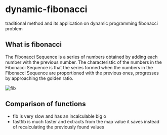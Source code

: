 # dynamic-fibonacci
traditional method and its application on dynamic programming fibonacci problem
## What is fibonacci
  The Fibonacci Sequence is a series of numbers obtained by adding each number with the previous number.
  The characteristic of the numbers in the Fibonacci Sequence is that the series formed when the numbers in the Fibonacci Sequence are proportioned with the previous ones,
  progresses by approaching the golden ratio.
  
  ![fib](https://user-images.githubusercontent.com/52994504/157858143-7a97170d-21b8-4a38-9a4e-00b5e2d59ae9.svg)
  
## Comparison of functions
  - fib is very slow and has an incalculable big o
  - fastfib is much faster and extracts from the map value it saves instead of recalculating the previously found values

